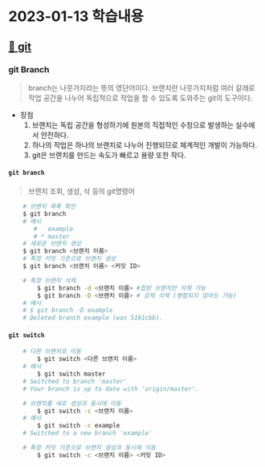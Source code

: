 # 2023-01-13 학습내용
## [🔗 **git**](https://github.com/minu-97/TIL/blob/master/git%EC%8B%A4%EC%8A%B5.md)

### git Branch
> branch는 나뭇가지라는 뜻의 영단어이다.
> 브랜치란 나뭇가지처럼 여러 갈래로 작업 공간을 나누어 독립적으로 작업을 할 수 있도록 도와주는 git의 도구이다.

* 장점
   1. 브랜치는 독립 공간을 형성하기에 원본의 직접적인 수정으로 발생하는 실수에서 안전하다.
   2. 하나의 작업은 하나의 브랜치로 나누어 진행되므로 체계적인 개발이 가능하다.
   3. git은 브랜치를 만드는 속도가 빠르고 용량 또한 작다.
   
#### `git branch` 
>브랜치 조회, 생성, 삭 등의 git명령어

```bash
    # 브랜치 목록 확인
    $ git branch
    # 예시 
       #   example
       # * master
    # 새로운 브랜치 생성
    $ git branch <브랜치 이름>
    # 특정 커밋 기준으로 브랜치 생성
    $ git branch <브랜치 이름> <커밋 ID>

    # 특정 브랜치 삭제
        $ git branch -d <브랜치 이름> #합된 브랜치만 삭제 가능
        $ git branch -D <브랜치 이름> # 강제 삭제 (병합되지 않아도 가능)
    # 예시 
    # $ git branch -D example
    # Deleted branch example (was 5161cbb).
```
#### `git switch`

``` bash
    # 다른 브랜치로 이동
        $ git switch <다른 브랜치 이름>
    # 예시 
        $ git switch master
    # Switched to branch 'master'
    # Your branch is up to date with 'origin/master'.

    # 브랜치를 새로 생성과 동시에 이동
        $ git switch -c <브랜치 이름>
    # 예시 
        $ git switch -c example
    # Switched to a new branch 'example'

    # 특정 커밋 기준으로 브랜치 생성과 동시에 이동
        $ git switch -c <브랜치 이름> <커밋 ID>
```
